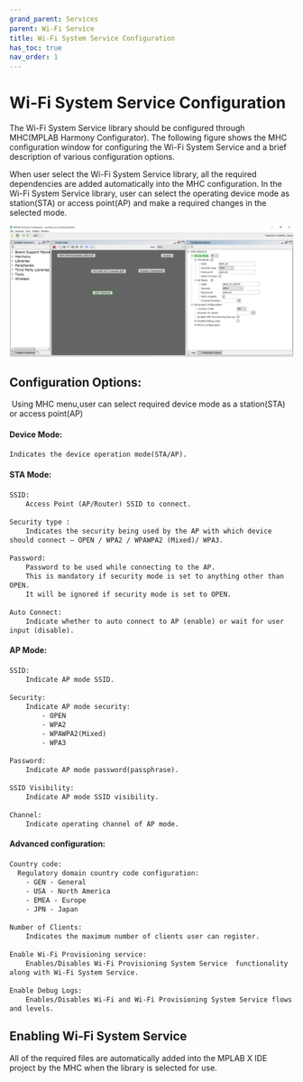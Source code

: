 ```yaml
---
grand_parent: Services
parent: Wi-Fi Service
title: Wi-Fi System Service Configuration
has_toc: true
nav_order: 1
---
```


# Wi-Fi System Service Configuration
The Wi-Fi System Service library should be configured through MHC(MPLAB Harmony Configurator). The following figure shows the MHC configuration window for configuring the Wi-Fi System Service and a brief description of various configuration options. 

When user select the Wi-Fi System Service library, all the required dependencies are added automatically into the MHC configuration. In the Wi-Fi System Service library, user can select the operating device mode as station(STA) or access point(AP) and make a required changes in the selected mode. 

![](./images/Wi-Fi_service_MHC.png)

## Configuration Options:

 Using MHC menu,user can select required device mode as a station(STA)
or access point(AP)

#### Device Mode:
    Indicates the device operation mode(STA/AP).

#### STA Mode:
    
    SSID: 
        Access Point (AP/Router) SSID to connect.
    
    Security type :
        Indicates the security being used by the AP with which device should connect – OPEN / WPA2 / WPAWPA2 (Mixed)/ WPA3.    
    
    Password:
        Password to be used while connecting to the AP. 
        This is mandatory if security mode is set to anything other than OPEN. 
        It will be ignored if security mode is set to OPEN.
    
    Auto Connect:
        Indicate whether to auto connect to AP (enable) or wait for user input (disable).

#### AP Mode:
    
    SSID:
        Indicate AP mode SSID.
    
    Security:
        Indicate AP mode security: 
            - OPEN
            - WPA2
            - WPAWPA2(Mixed)
            - WPA3
            
    Password:
        Indicate AP mode password(passphrase).
    
    SSID Visibility:
        Indicate AP mode SSID visibility.
    
    Channel:
        Indicate operating channel of AP mode.

#### Advanced configuration:
    
    Country code:
      Regulatory domain country code configuration:
        - GEN - General
        - USA - North America
        - EMEA - Europe
        - JPN - Japan

    Number of Clients:
        Indicates the maximum number of clients user can register.

    Enable Wi-Fi Provisioning service:
        Enables/Disables Wi-Fi Provisioning System Service  functionality along with Wi-Fi System Service.
    
    Enable Debug Logs:
        Enables/Disables Wi-Fi and Wi-Fi Provisioning System Service flows and levels.
    
      
## Enabling Wi-Fi System Service

All of the required files are automatically added into the MPLAB X IDE
project by the MHC when the library is selected for use.
